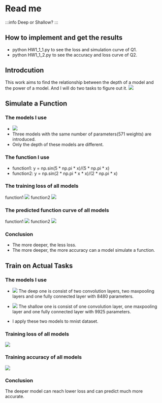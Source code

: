 # Read me

:::info
Deep or Shallow? 
:::
## How to implement and get the results
* python HW1_1_1.py to see the loss and simulation curve of Q1.
* python HW1_1_2.py to see the accuracy and loss curve of Q2.

## Introdcution
This work aims to find the relationship between the depth of a model and the power of a model. And I will do two tasks to figure out it.
![](https://i.imgur.com/RyYts1a.png)


## Simulate a Function
### The models I use
* ![](https://i.imgur.com/EaMw6S8.png)
* Three models with the same number of parameters(571 weights) are introduced.
* Only the depth of these models are different.

### The function I use
* function1: y = np.sin(5 * np.pi * x)/(5 * np.pi * x)
* function2: y = np.sin(2 * np.pi * x * x)/(2 * np.pi * x)

### The training loss of all models
function1
![](https://i.imgur.com/D2mhtjx.png)
function2
![](https://i.imgur.com/8pS1xTA.png)

### The predicted function curve of all models
function1
![](https://i.imgur.com/wQvYutq.png)
function2
![](https://i.imgur.com/smpXXBM.png)

### Conclusion
* The more deeper, the less loss.
* The more deeper, the more accuracy can a model simulate a function. 

## Train on Actual Tasks
### The models I use
* ![](https://i.imgur.com/oQwdcIt.png)
The deep one is consist of two convolution layers, two maxpooling layers and one fully connected layer with 8480 parameters.


* ![](https://i.imgur.com/58ppvYo.png)
The shallow one is consist of one convolution layer, one maxpooling layer and one fully connected layer with 9925 parameters.

* I apply these two models to mnist dataset.

### Training loss of all models
![](https://i.imgur.com/67HDHOf.png)

### Training accuracy of all models
![](https://i.imgur.com/D3XW5jB.png)

### Conclusion
The deeper model can reach lower loss and can predict much more accurate.


